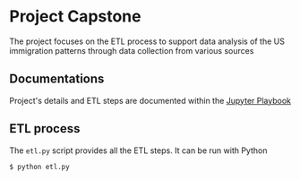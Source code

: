 # Project Capstone
The project focuses on the ETL process to support data analysis of the US immigration patterns through data collection from various sources
## Documentations
Project's details and ETL steps are documented within the [Jupyter Playbook](capstone_doc.ipynb)
## ETL process
The `etl.py` script provides all the ETL steps. It can be run with Python
```shell
$ python etl.py
```